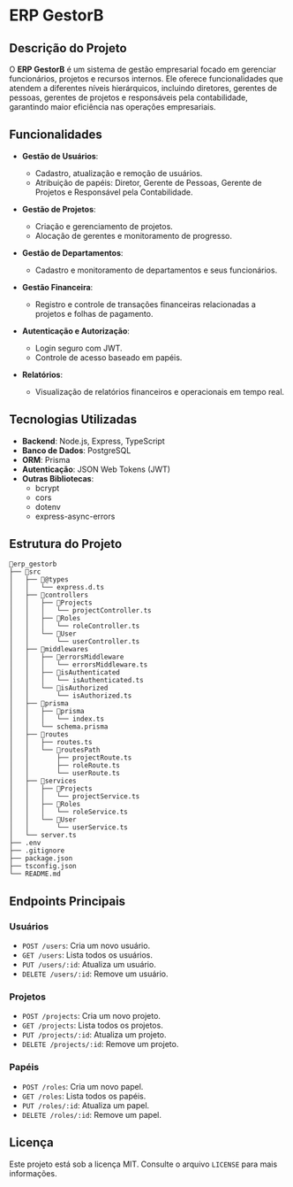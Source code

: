 # ERP GestorB

## Descrição do Projeto
O **ERP GestorB** é um sistema de gestão empresarial focado em gerenciar funcionários, projetos e recursos internos. Ele oferece funcionalidades que atendem a diferentes níveis hierárquicos, incluindo diretores, gerentes de pessoas, gerentes de projetos e responsáveis pela contabilidade, garantindo maior eficiência nas operações empresariais.

## Funcionalidades
- **Gestão de Usuários**:
  - Cadastro, atualização e remoção de usuários.
  - Atribuição de papéis: Diretor, Gerente de Pessoas, Gerente de Projetos e Responsável pela Contabilidade.

- **Gestão de Projetos**:
  - Criação e gerenciamento de projetos.
  - Alocação de gerentes e monitoramento de progresso.

- **Gestão de Departamentos**:
  - Cadastro e monitoramento de departamentos e seus funcionários.

- **Gestão Financeira**:
  - Registro e controle de transações financeiras relacionadas a projetos e folhas de pagamento.

- **Autenticação e Autorização**:
  - Login seguro com JWT.
  - Controle de acesso baseado em papéis.

- **Relatórios**:
  - Visualização de relatórios financeiros e operacionais em tempo real.

## Tecnologias Utilizadas
- **Backend**: Node.js, Express, TypeScript
- **Banco de Dados**: PostgreSQL
- **ORM**: Prisma
- **Autenticação**: JSON Web Tokens (JWT)
- **Outras Bibliotecas**:
  - bcrypt
  - cors
  - dotenv
  - express-async-errors


## Estrutura do Projeto
```plaintext
📁erp_gestorb
├── 📁src
│   ├── 📁@types
│   │   └── express.d.ts
│   ├── 📁controllers
│   │   ├── 📁Projects
│   │   │   └── projectController.ts
│   │   ├── 📁Roles
│   │   │   └── roleController.ts
│   │   └── 📁User
│   │       └── userController.ts
│   ├── 📁middlewares
│   │   ├── 📁errorsMiddleware
│   │   │   └── errorsMiddleware.ts
│   │   ├── 📁isAuthenticated
│   │   │   └── isAuthenticated.ts
│   │   └── 📁isAuthorized
│   │       └── isAuthorized.ts
│   ├── 📁prisma
│   │   ├── 📁prisma
│   │   │   └── index.ts
│   │   └── schema.prisma
│   ├── 📁routes
│   │   ├── routes.ts
│   │   └── 📁routesPath
│   │       ├── projectRoute.ts
│   │       ├── roleRoute.ts
│   │       └── userRoute.ts
│   ├── 📁services
│   │   ├── 📁Projects
│   │   │   └── projectService.ts
│   │   ├── 📁Roles
│   │   │   └── roleService.ts
│   │   └── 📁User
│   │       └── userService.ts
│   └── server.ts
├── .env
├── .gitignore
├── package.json
├── tsconfig.json
└── README.md
```

## Endpoints Principais

### **Usuários**
- `POST /users`: Cria um novo usuário.
- `GET /users`: Lista todos os usuários.
- `PUT /users/:id`: Atualiza um usuário.
- `DELETE /users/:id`: Remove um usuário.

### **Projetos**
- `POST /projects`: Cria um novo projeto.
- `GET /projects`: Lista todos os projetos.
- `PUT /projects/:id`: Atualiza um projeto.
- `DELETE /projects/:id`: Remove um projeto.

### **Papéis**
- `POST /roles`: Cria um novo papel.
- `GET /roles`: Lista todos os papéis.
- `PUT /roles/:id`: Atualiza um papel.
- `DELETE /roles/:id`: Remove um papel.


## Licença
Este projeto está sob a licença MIT. Consulte o arquivo `LICENSE` para mais informações.

